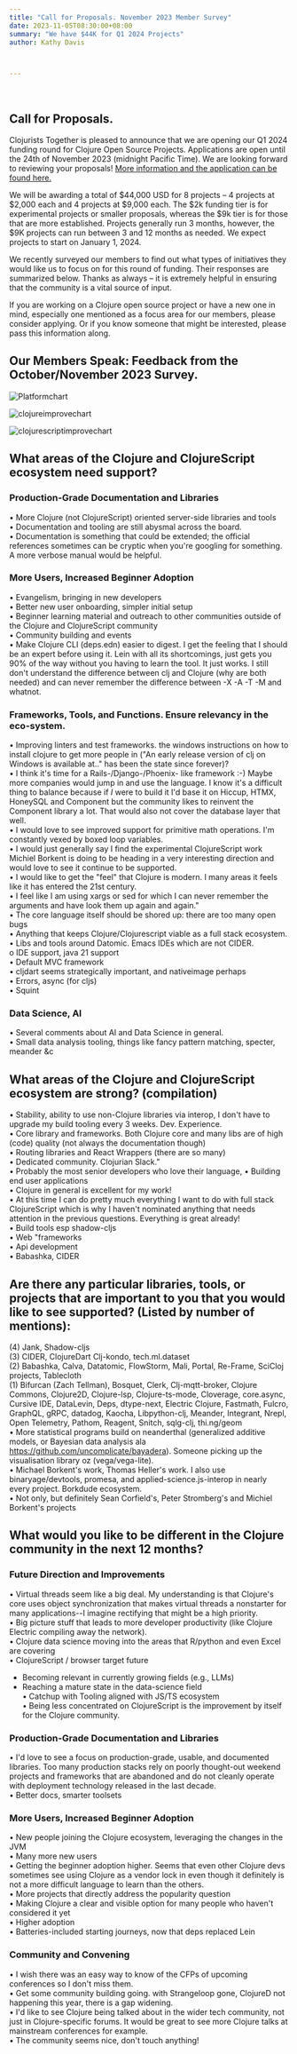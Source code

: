 ```yaml
---
title: "Call for Proposals. November 2023 Member Survey"
date: 2023-11-05T08:30:00+08:00
summary: "We have $44K for Q1 2024 Projects"
author: Kathy Davis



---  
```

<br>

## Call for Proposals. 
Clojurists Together is pleased to announce that we are opening our Q1 2024 funding round for Clojure Open Source Projects. Applications are open until the 24th of November 2023 (midnight Pacific Time). We are looking forward to reviewing your proposals! [More information and the application can be found here.](https://clojuriststogether.org/open-source/)

We will be awarding a total of $44,000 USD for 8 projects – 4 projects at $2,000 each and 4 projects at $9,000 each. The $2k funding tier is for experimental projects or smaller proposals, whereas the $9k tier is for those that are more established. Projects generally run 3 months, however, the $9K projects can run between 3 and 12 months as needed. We expect projects to start on January 1, 2024.  

We recently surveyed our members to find out what types of initiatives they would like us to focus on for this round of funding. Their responses are summarized below.  Thanks as always – it is extremely helpful in ensuring that the community is a vital source of input.  

If you are working on a Clojure open source project or have a new one in mind, especially one mentioned as a focus area for our members, please consider applying. Or if you know someone that might be interested, please pass this information along.  

## Our Members Speak: Feedback from the October/November 2023 Survey.  
![Platformchart](https://github.com/clojurists-together/clojuriststogether.org/assets/14980147/1e95be5c-b0ec-429a-a9fa-9b2e2de47549)  

![clojureimprovechart](https://github.com/clojurists-together/clojuriststogether.org/assets/14980147/0380669b-4418-4dcf-bb58-bf42f7ebd32e)  

![clojurescriptimprovechart](https://github.com/clojurists-together/clojuriststogether.org/assets/14980147/0a8c3ec1-e1db-40df-a9c5-1fb29abf6397)

## What areas of the Clojure and ClojureScript ecosystem need support?
### Production-Grade Documentation and Libraries
•	More Clojure (not ClojureScript) oriented server-side libraries and tools  
•	Documentation and tooling are still abysmal across the board.  
•	Documentation is something that could be extended; the official references sometimes can be cryptic when you're googling for something. A more verbose manual would be helpful.  

### More Users, Increased Beginner Adoption  
•	Evangelism, bringing in new developers  
•	Better new user onboarding, simpler initial setup  
•	Beginner learning material and outreach to other communities outside of the Clojure and ClojureScript community  
•	Community building and events  
•	Make Clojure CLI (deps.edn) easier to digest. I get the feeling that I should be an expert before using it. Lein with all its shortcomings, just gets you 90% of the way without you having to learn the tool. It just works. I still don't understand the difference between clj and Clojure (why are both needed) and can never remember the difference between -X -A -T -M and whatnot.  

### Frameworks, Tools, and Functions. Ensure relevancy in the eco-system.
•	Improving linters and test frameworks. the windows instructions on how to install clojure to get more people in ("An early release version of clj on Windows is available at.." has been the state since forever)?  
•	I think it's time for a Rails-/Django-/Phoenix- like framework :-) Maybe more companies would jump in and use the language. I know it's a difficult thing to balance because if *I* were to build it I'd base it on Hiccup, HTMX, HoneySQL and Component but the community likes to reinvent the Component library a lot. That would also not cover the database layer that well.  
•	I would love to see improved support for primitive math operations. I'm constantly vexed by boxed loop variables.  
•	I would just generally say I find the experimental ClojureScript work Michiel Borkent is doing to be heading in a very interesting direction and would love to see it continue to be supported.  
•	I would like to get the "feel" that Clojure is modern. I many areas it feels like it has entered the 21st century.  
•	I feel like I am using xargs or sed for which I can never remember the arguments and have look them up again and again."  
•	The core language itself should be shored up: there are too many open bugs  
•	Anything that keeps Clojure/Clojurescript viable as a full stack ecosystem.  
•	Libs and tools around Datomic. Emacs IDEs which are not CIDER.  
o	IDE support, java 21 support  
•	Default MVC framework  
•	cljdart seems strategically important, and nativeimage perhaps  
•	Errors, async (for cljs)  
•	Squint   

### Data Science, AI  
•	Several comments about AI and Data Science in general.  
•	Small data analysis tooling, things like fancy pattern matching, specter, meander &c

## What areas of the Clojure and ClojureScript ecosystem are strong? (compilation)  
•	Stability, ability to use non-Clojure libraries via interop, I don't have to upgrade my build tooling every 3 weeks. Dev. Experience.  
•	Core library and frameworks. Both Clojure core and many libs are of high (code) quality (not always the documentation though)  
•	Routing libraries and React Wrappers (there are so many)  
•	Dedicated community. Clojurian Slack."  
•	Probably the most senior developers who love their language,
•	Building end user applications  
•	Clojure in general is excellent for my work!  
•	At this time I can do pretty much everything I want to do with full stack ClojureScript which is why I haven't nominated anything that needs attention in the previous questions. Everything is great already!  
•	Build tools esp shadow-cljs  
•	Web "frameworks  
•	Api development  
•	Babashka, CIDER   

## Are there any particular libraries, tools, or projects that are important to you that you would like to see supported? (Listed by number of mentions):
(4) Jank, Shadow-cljs  
(3) CIDER, ClojureDart Clj-kondo, tech.ml.dataset  
(2) Babashka, Calva, Datatomic, FlowStorm, Mali, Portal, Re-Frame, SciCloj projects, Tablecloth  
(1) Bifurcan (Zach Tellman), Bosquet, Clerk, Clj-mqtt-broker, Clojure Commons, Clojure2D, Clojure-lsp, Clojure-ts-mode, Cloverage, core.async, Cursive IDE, DataLevin, Deps, dtype-next, Electric Clojure, Fastmath, Fulcro, GraphQL, gRPC, datadog, Kaocha, Libpython-clj, Meander, Integrant, Nrepl, Open Telemetry, Pathom, Reagent, Snitch, sqlg-clj, thi.ng/geom  
•	More statistical programs build on neanderthal (generalized additive models, or Bayesian data analysis ala https://github.com/uncomplicate/bayadera). Someone picking up the visualisation library oz (vega/vega-lite).  
•	Michael Borkent's work, Thomas Heller's work. I also use binaryage/devtools, promesa, and applied-science.js-interop in nearly every project. Borkdude ecosystem.   
•	Not only, but definitely Sean Corfield's, Peter Stromberg's and Michiel Borkent's projects  

## What would you like to be different in the Clojure community in the next 12 months?  
### Future Direction and Improvements  
•	Virtual threads seem like a big deal. My understanding is that Clojure's core uses object synchronization that makes virtual threads a nonstarter for many applications--I imagine rectifying that might be a high priority.  
•	Big picture stuff that leads to more developer productivity (like Clojure Electric compiling away the network).   
•	Clojure data science moving into the areas that R/python and even Excel are covering  
•	ClojureScript / browser target future  
-	Becoming relevant in currently growing fields (e.g., LLMs)  
-	Reaching a mature state in the data-science field  
•	Catchup with Tooling aligned with JS/TS ecosystem   
•	Being less concentrated on ClojureScript is the improvement by itself for the Clojure community.    

### Production-Grade Documentation and  Libraries  
•	I'd love to see a focus on production-grade, usable, and documented libraries. Too many production stacks rely on poorly thought-out weekend projects and frameworks that are abandoned and do not cleanly operate with deployment technology released in the last decade.  
•	Better docs, smarter toolsets   

### More Users, Increased Beginner Adoption  
•	New people joining the Clojure ecosystem, leveraging the changes in the JVM   
•	Many more new users  
•	Getting the beginner adoption higher. Seems that even other Clojure devs sometimes see using Clojure as a vendor lock in even though it definitely is not a more difficult language to learn than the others.  
•	More projects that directly address the popularity question  
•	Making Clojure a clear and visible option for many people who haven't considered it yet  
•	Higher adoption  
•	Batteries-included starting journeys, now that deps replaced Lein   

### Community and Convening 
•	I wish there was an easy way to know of the CFPs of upcoming conferences so I don't miss them.  
•	Get some community building going. with Strangeloop gone, ClojureD not happening this year, there is a gap widening.  
•	I'd like to see Clojure being talked about in the wider tech community, not just in Clojure-specific forums.  It would be great to see more Clojure talks at mainstream conferences for example.  
•	The community seems nice, don't touch anything!  




